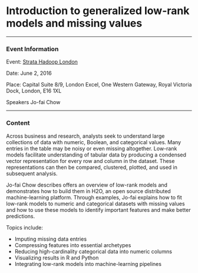 # Introduction to generalized low-rank models and missing values

---

### Event Information

Event: [Strata Hadoop London](http://conferences.oreilly.com/strata/hadoop-big-data-eu/public/schedule/detail/49771)

Date: June 2, 2016

Place: Capital Suite 8/9, London Excel, One Western Gateway, Royal Victoria Dock, London, E16 1XL

Speakers Jo-fai Chow

---

### Content

Across business and research, analysts seek to understand large collections of data with numeric, Boolean, and categorical values. Many entries in the table may be noisy or even missing altogether. Low-rank models facilitate understanding of tabular data by producing a condensed vector representation for every row and column in the dataset. These representations can then be compared, clustered, plotted, and used in subsequent analysis.

Jo-fai Chow describes offers an overview of low-rank models and demonstrates how to build them in H2O, an open source distributed machine-learning platform. Through examples, Jo-fai explains how to fit low-rank models to numeric and categorical datasets with missing values and how to use these models to identify important features and make better predictions.

Topics include:

- Imputing missing data entries
- Compressing features into essential archetypes
- Reducing high-cardinality categorical data into numeric columns
- Visualizing results in R and Python
- Integrating low-rank models into machine-learning pipelines

